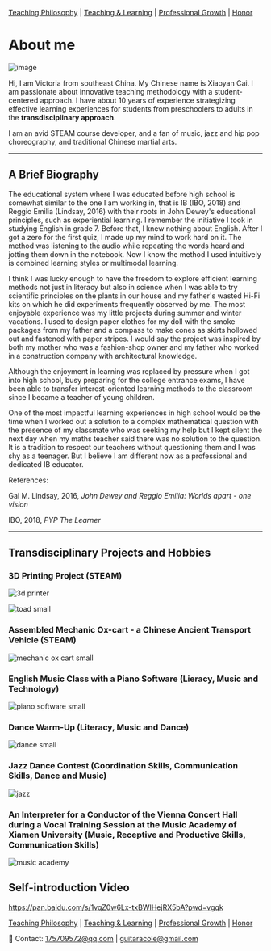 [Teaching Philosophy](./philosophya.md) | [Teaching & Learning](./teachingandlearning1.md) | [Professional Growth](./professional.md) | [Honor](./professional.md) 

# About me

![image](https://user-images.githubusercontent.com/109213222/183570271-ba42e785-388f-4ece-800a-1dc0c53eaa5c.png)

Hi, I am Victoria from southeast China. My Chinese name is Xiaoyan Cai. I am passionate about innovative teaching methodology with a student-centered approach. I have about 10 years of experience strategizing effective learning experiences for students from preschoolers to adults in the **transdisciplinary approach**.

I am an avid STEAM course developer, and a fan of music, jazz and hip pop choreography, and traditional Chinese martial arts.

---

## A Brief Biography

The educational system where I was educated before high school is somewhat similar to the one I am working in, that is IB (IBO, 2018) and Reggio Emilia (Lindsay, 2016) with their roots in John Dewey's educational principles, such as experiential learning. I remember the initiative I took in studying English in grade 7. Before that, I knew nothing about English. After I got a zero for the first quiz, I made up my mind to work hard on it. The method was listening to the audio while repeating the words heard and jotting them down in the notebook. Now I know the method I used intuitively is combined learning styles or multimodal learning.

I think I was lucky enough to have the freedom to explore efficient learning methods not just in literacy but also in science when I was able to try scientific principles on the plants in our house and my father's wasted Hi-Fi kits on which he did experiments frequently observed by me. The most enjoyable experience was my little projects during summer and winter vacations. I used to design paper clothes for my doll with the smoke packages from my father and a compass to make cones as skirts hollowed out and fastened with paper stripes. I would say the project was inspired by both my mother who was a fashion-shop owner and my father who worked in a construction company with architectural knowledge.

Although the enjoyment in learning was replaced by pressure when I got into high school, busy preparing for the college entrance exams, I have been able to transfer interest-oriented learning methods to the classroom since I became a teacher of young children.

One of the most impactful learning experiences in high school would be the time when I worked out a solution to a complex mathematical question with the presence of my classmate who was seeking my help but I kept silent the next day when my maths teacher said there was no solution to the question. It is a tradition to respect our teachers without questioning them and I was shy as a teenager. But I believe I am different now as a professional and dedicated IB educator.

References:

Gai M. Lindsay, 2016, _John Dewey and Reggio Emilia: Worlds apart - one vision_

IBO, 2018, _PYP The Learner_

---

## Transdisciplinary Projects and Hobbies

### 3D Printing Project (STEAM)

![3d printer](https://user-images.githubusercontent.com/109213222/179355995-9ea3d0c3-c83d-46fc-90d3-1b53b2af006d.JPG)

![toad small](https://user-images.githubusercontent.com/109213222/179360333-d2746ad5-a655-462b-9dc1-8d780706ee16.PNG)

### Assembled Mechanic Ox-cart - a Chinese Ancient Transport Vehicle (STEAM)

![mechanic ox cart small](https://user-images.githubusercontent.com/109213222/179356034-8443f180-25da-44c1-a271-71205f96ebfe.PNG)

### English Music Class with a Piano Software (Lieracy, Music and Technology)

![piano software small](https://user-images.githubusercontent.com/109213222/179356062-52f2d4d5-bbaf-4b33-a024-d015813f846c.PNG)

### Dance Warm-Up (Literacy, Music and Dance)

![dance small](https://user-images.githubusercontent.com/109213222/179379604-f9acb73b-1436-421e-a733-5b89aa94e0ae.PNG)

### Jazz Dance Contest (Coordination Skills, Communication Skills, Dance and Music)

![jazz](https://user-images.githubusercontent.com/109213222/179379810-00be2e32-775c-4c44-bea6-6e3213b04d81.JPG)

### An Interpreter for a Conductor of the Vienna Concert Hall during a Vocal Training Session at the Music Academy of Xiamen University (Music, Receptive and Productive Skills, Communication Skills)

![music academy](https://user-images.githubusercontent.com/109213222/179379911-a865d3f9-fbc7-424d-95d7-368a7c0b2fc6.JPG)

## Self-introduction Video

<https://pan.baidu.com/s/1vqZ0w6Lx-txBWIHejRX5bA?pwd=vgqk>

[Teaching Philosophy](./philosophya.md) | [Teaching & Learning](./teachingandlearning1.md) | [Professional Growth](./professional.md) | [Honor](./professional.md)

📧 Contact:
<175709572@qq.com> | <guitaracole@gmail.com>
